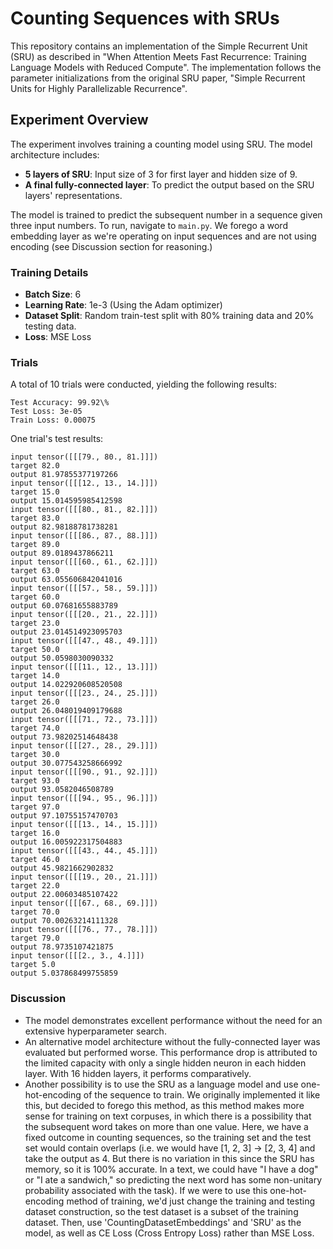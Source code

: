 # Counting Sequences with SRUs

This repository contains an implementation of the Simple Recurrent Unit (SRU) as described in "When Attention Meets Fast Recurrence: Training Language Models with Reduced Compute". The implementation follows the parameter initializations from the original SRU paper, "Simple Recurrent Units for Highly Parallelizable Recurrence".

## Experiment Overview

The experiment involves training a counting model using SRU. The model architecture includes:

- **5 layers of SRU**: Input size of 3 for first layer and hidden size of 9.
- **A final fully-connected layer**: To predict the output based on the SRU layers' representations.

The model is trained to predict the subsequent number in a sequence given three input numbers.
To run, navigate to `main.py`. We forego a word embedding layer as we're operating on input sequences and are not using encoding (see Discussion section for reasoning.)

### Training Details

- **Batch Size**: 6
- **Learning Rate**: 1e-3 (Using the Adam optimizer)
- **Dataset Split**: Random train-test split with 80% training data and 20% testing data.
- **Loss**: MSE Loss

### Trials

A total of 10 trials were conducted, yielding the following results:

```
Test Accuracy: 99.92\%
Test Loss: 3e-05
Train Loss: 0.00075

```

One trial's test results:

```
input tensor([[[79., 80., 81.]]])
target 82.0
output 81.97855377197266
input tensor([[[12., 13., 14.]]])
target 15.0
output 15.014595985412598
input tensor([[[80., 81., 82.]]])
target 83.0
output 82.98188781738281
input tensor([[[86., 87., 88.]]])
target 89.0
output 89.0189437866211
input tensor([[[60., 61., 62.]]])
target 63.0
output 63.055606842041016
input tensor([[[57., 58., 59.]]])
target 60.0
output 60.07681655883789
input tensor([[[20., 21., 22.]]])
target 23.0
output 23.014514923095703
input tensor([[[47., 48., 49.]]])
target 50.0
output 50.0598030090332
input tensor([[[11., 12., 13.]]])
target 14.0
output 14.022920608520508
input tensor([[[23., 24., 25.]]])
target 26.0
output 26.048019409179688
input tensor([[[71., 72., 73.]]])
target 74.0
output 73.98202514648438
input tensor([[[27., 28., 29.]]])
target 30.0
output 30.077543258666992
input tensor([[[90., 91., 92.]]])
target 93.0
output 93.0582046508789
input tensor([[[94., 95., 96.]]])
target 97.0
output 97.10755157470703
input tensor([[[13., 14., 15.]]])
target 16.0
output 16.005922317504883
input tensor([[[43., 44., 45.]]])
target 46.0
output 45.9821662902832
input tensor([[[19., 20., 21.]]])
target 22.0
output 22.00603485107422
input tensor([[[67., 68., 69.]]])
target 70.0
output 70.00263214111328
input tensor([[[76., 77., 78.]]])
target 79.0
output 78.9735107421875
input tensor([[[2., 3., 4.]]])
target 5.0
output 5.037868499755859
```

### Discussion

- The model demonstrates excellent performance without the need for an extensive hyperparameter search.
- An alternative model architecture without the fully-connected layer was evaluated but performed worse. This performance drop is attributed to the limited capacity with only a single hidden neuron in each hidden layer. With 16 hidden layers, it performs comparatively.
- Another possibility is to use the SRU as a language model and use one-hot-encoding of the sequence to train. We originally implemented it like this, but decided to forego this method, as this method makes more sense for training on text corpuses, in which there is a possibility that the subsequent word takes on more than one value. Here, we have a fixed outcome in counting sequences, so the training set and the test set would contain overlaps (i.e. we would have [1, 2, 3] -> [2, 3, 4] and take the output as 4. But there is no variation in this since the SRU has memory, so it is 100% accurate. In a text, we could have "I have a dog" or "I ate a sandwich," so predicting the next word has some non-unitary probability associated with the task). If we were to use this one-hot-encoding method of training, we'd just change the training and testing dataset construction, so the test dataset is a subset of the training dataset. Then, use 'CountingDatasetEmbeddings' and 'SRU' as the model, as well as CE Loss (Cross Entropy Loss) rather than MSE Loss.
